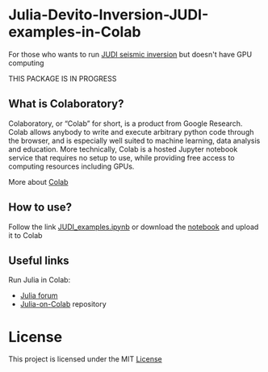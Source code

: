 # Julia-Devito-Inversion-JUDI-examples-in-Colab
For those who wants to run [JUDI seismic inversion](https://github.com/slimgroup/JUDI.jl) but doesn't have GPU computing

THIS PACKAGE IS IN PROGRESS

## What is Colaboratory?
Colaboratory, or “Colab” for short, is a product from Google Research. Colab allows anybody to write and execute arbitrary python code through the browser, and is especially well suited to machine learning, data analysis and education. More technically, Colab is a hosted Jupyter notebook service that requires no setup to use, while providing free access to computing resources including GPUs.

More about [Colab](https://research.google.com/colaboratory/faq.html#:~:text=Colaboratory%2C%20or%20%E2%80%9CColab%E2%80%9D%20for,learning%2C%20data%20analysis%20and%20education.)

## How to use?
Follow the link [JUDI_examples.ipynb](https://colab.research.google.com/github/kerim371/Julia-Devito-Inversion-JUDI-examples-in-Colab/blob/main/JUDI_examples.ipynb)
or download the [notebook](https://github.com/kerim371/Julia-Devito-Inversion-JUDI-examples-in-Colab/blob/main/JUDI_examples.ipynb) and upload it to Colab

## Useful links
Run Julia in Colab: 
* [Julia forum](https://discourse.julialang.org/t/julia-on-google-colab-free-gpu-accelerated-shareable-notebooks/15319)
* [Julia-on-Colab](https://github.com/Dsantra92/Julia-on-Colab) repository

# License
This project is licensed under the MIT [License](https://github.com/kerim371/Julia-Devito-Inversion-JUDI-examples-in-Colab/blob/main/LICENSE)
